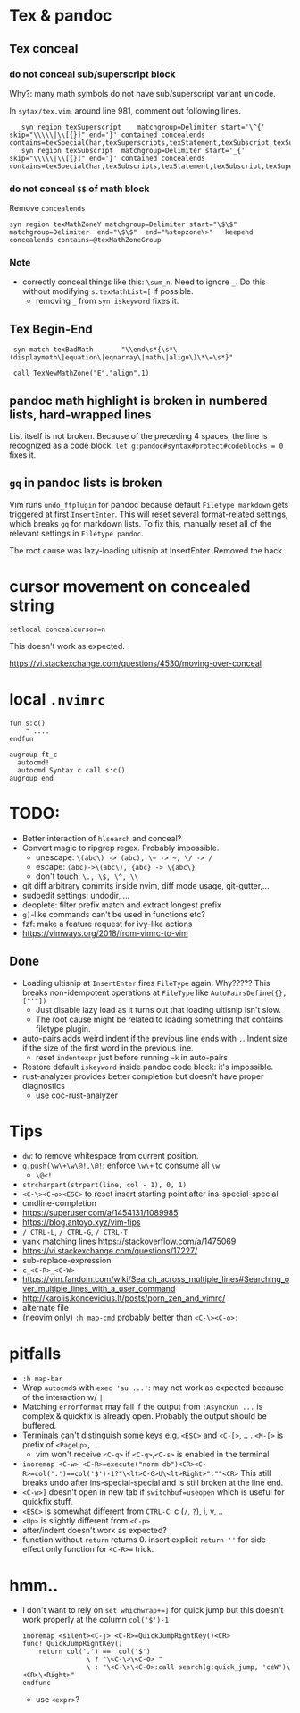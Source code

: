 # Tex & pandoc

## Tex conceal

### do not conceal sub/superscript block

Why?: many math symbols do not have sub/superscript variant unicode.

In `sytax/tex.vim`, around line 981, comment out following lines.

```vim
   syn region texSuperscript	matchgroup=Delimiter start='\^{'	skip="\\\\\|\\[{}]" end='}'	contained concealends contains=texSpecialChar,texSuperscripts,texStatement,texSubscript,texSuperscript,texMathMatcher
   syn region texSubscript	matchgroup=Delimiter start='_{'		skip="\\\\\|\\[{}]" end='}'	contained concealends contains=texSpecialChar,texSubscripts,texStatement,texSubscript,texSuperscript,texMathMatcher
```

### do not conceal `$$` of math block
Remove `concealends`

```vim
syn region texMathZoneY	matchgroup=Delimiter start="\$\$" matchgroup=Delimiter	end="\$\$"	end="%stopzone\>"	keepend concealends contains=@texMathZoneGroup
```

### Note

* correctly conceal things like this: `\sum_n`. Need to ignore `_`. Do this without modifying `s:texMathList=[` if possible.
    * removing `_` from `syn iskeyword` fixes it.


## Tex Begin-End

```vim
 syn match texBadMath		"\\end\s*{\s*\(displaymath\|equation\|eqnarray\|math\|align\)\*\=\s*}"
 ...
 call TexNewMathZone("E","align",1)
```

## pandoc math highlight is broken in numbered lists, hard-wrapped lines
List itself is not broken. Because of the preceding 4 spaces, the line is recognized as a code block.
`let g:pandoc#syntax#protect#codeblocks = 0` fixes it.

## `gq` in pandoc lists is broken
Vim runs `undo_ftplugin` for pandoc because default `Filetype markdown` gets triggered at first `InsertEnter`.
This will reset several format-related settings, which breaks `gq` for markdown lists.
To fix this, manually reset all of the relevant settings in `Filetype pandoc`.

The root cause was lazy-loading ultisnip at InsertEnter. Removed the hack.

# cursor movement on concealed string

```
setlocal concealcursor=n
```

This doesn't work as expected.

<https://vi.stackexchange.com/questions/4530/moving-over-conceal>

# local `.nvimrc`

```vim
fun s:c()
    " ....
endfun

augroup ft_c
  autocmd!
  autocmd Syntax c call s:c()
augroup end
```

# TODO:
* Better interaction of `hlsearch` and conceal?
* Convert magic to ripgrep regex. Probably impossible.
    - unescape: `\(abc\) -> (abc), \~ -> ~, \/ -> /`
    - escape: `(abc)->\(abc\), {abc} -> \{abc\}`
    - don't touch: `\., \$, \^, \\ `
* git diff arbitrary commits inside nvim, diff mode usage, git-gutter,...
* sudoedit settings: undodir, ...
* deoplete: filter prefix match and extract longest prefix
* `g]`-like commands can't be used in functions etc?
* fzf: make a feature request for ivy-like actions
* <https://vimways.org/2018/from-vimrc-to-vim>

## Done
* Loading ultisnip at `InsertEnter` fires `FileType` again. Why?????
  This breaks non-idempotent operations at `FileType` like `AutoPairsDefine({}, ["'"])`
    * Just disable lazy load as it turns out that loading ultisnip isn't slow.
    * The root cause might be related to loading something that contains filetype plugin.
* auto-pairs adds weird indent if the previous line ends with `,`. Indent size if the size of the first word in the previous line.
    * reset `indentexpr` just before running `=k` in auto-pairs
* Restore default `iskeyword` inside pandoc code block: it's impossible.
* rust-analyzer provides better completion but doesn't have proper diagnostics
    * use coc-rust-analyzer

# Tips
* `dw`: to remove whitespace from current position.
* `q.push(\w\+\w\@!,\@!`: enforce `\w\+` to consume all `\w`
    * `\@<!`
* `strcharpart(strpart(line, col - 1), 0, 1)`
* `<C-\><C-o><ESC>` to reset insert starting point after ins-special-special
* cmdline-completion
* <https://superuser.com/a/1454131/1089985>
* <https://blog.antoyo.xyz/vim-tips>
* `/_CTRL-L`, `/_CTRL-G`, `/_CTRL-T`
* yank matching lines <https://stackoverflow.com/a/1475069>
* <https://vi.stackexchange.com/questions/17227/>
* sub-replace-expression
* `c_<C-R>_<C-W>`
* https://vim.fandom.com/wiki/Search_across_multiple_lines#Searching_over_multiple_lines_with_a_user_command
* http://karolis.koncevicius.lt/posts/porn_zen_and_vimrc/
* alternate file
* (neovim only) `:h map-cmd` probably better than `<C-\><C-o>:`

# pitfalls
* `:h map-bar`
* Wrap `autocmd`s with `exec 'au ...'`: may not work as expected because of the interaction w/ `|`
* Matching `errorformat` may fail if the output from `:AsyncRun ...` is complex & quickfix is already open.
  Probably the output should be buffered.
* Terminals can't distinguish some keys e.g. `<ESC>` and `<C-[>`, .. . `<M-[>` is prefix of `<PageUp>`, ...
    * vim won't receive `<C-q>` if `<C-q>`,`<C-s>` is enabled in the terminal
* `inoremap <C-w> <C-R>=execute("norm db")<CR><C-R>=col('.')==col('$')-1?"\<lt>C-G>U\<lt>Right>":""<CR>`
  This still breaks undo after ins-special-special and is still broken at the line end.
* `<C-w>]` doesn't open in new tab if `switchbuf=useopen` which is useful for quickfix stuff.
* `<ESC>` is somewhat different from `CTRL-C`: c (`/`, `?`), i, v, ..
* `<Up>` is slightly different from `<C-p>`
* after/indent doesn't work as expected?
* function without `return` returns 0. insert explicit `return ''` for side-effect only function for `<C-R>=` trick.

# hmm..
* I don't want to rely on `set whichwrap+=]` for quick jump but this doesn't
  work properly at the column `col('$')-1`
    ```vim
    inoremap <silent><C-j> <C-R>=QuickJumpRightKey()<CR>
    func! QuickJumpRightKey()
        return col('.') ==  col('$')
                    \ ? "\<C-\>\<C-O> "
                    \ : "\<C-\>\<C-O>:call search(g:quick_jump, 'ceW')\<CR>\<Right>"
    endfunc
    ```
    * use `<expr>`?
